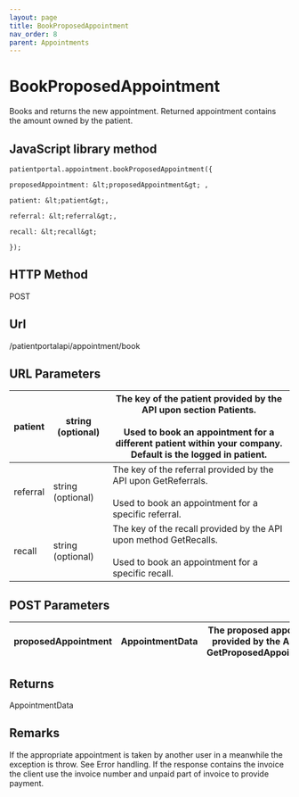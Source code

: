 ```yaml
---
layout: page
title: BookProposedAppointment
nav_order: 8
parent: Appointments
---
```


# BookProposedAppointmentBooks and returns the new appointment. Returned appointment contains the amount owned by the patient.## JavaScript library method```patientportal.appointment.bookProposedAppointment({proposedAppointment: &lt;proposedAppointment&gt; ,patient: &lt;patient&gt;,referral: &lt;referral&gt;,recall: &lt;recall&gt;});```## HTTP MethodPOST## ****Url****/patientportalapi/appointment/book## URL Parameters| patient | string (optional) | The key of the patient provided by the API upon section Patients.<br><br>Used to book an appointment for a different patient within your company. Default is the logged in patient. || --- | --- | --- || referral | string (optional) | The key of the referral provided by the API upon GetReferrals.<br><br>Used to book an appointment for a specific referral. || recall | string (optional) | The key of the recall provided by the API upon method GetRecalls.<br><br>Used to book an appointment for a specific recall. |## POST Parameters| proposedAppointment | AppointmentData | The proposed appointment provided by the API upon GetProposedAppointments. || --- | --- | --- |## ReturnsAppointmentData## RemarksIf the appropriate appointment is taken by another user in a meanwhile the exception is throw. See Error handling. If the response contains the invoice the client use the invoice number and unpaid part of invoice to provide payment.